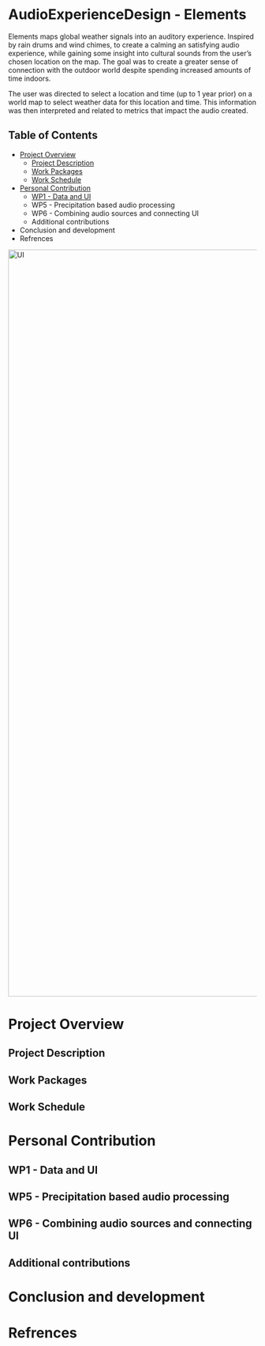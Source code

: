 # AudioExperienceDesign - Elements
Elements maps global weather signals into an auditory experience. Inspired by rain drums and wind chimes, to create a calming an satisfying audio experience, while gaining some insight into cultural sounds from the user’s chosen location on the map. The goal was to create a greater sense of connection with the outdoor world despite spending increased amounts of time indoors.

The user was directed to select a location and time (up to 1 year prior) on a world map to select weather data for this location and time. This information was then interpreted and related to metrics that impact the audio created. 

## Table of Contents
- [Project Overview](#project-overview)
    - [Project Description](#project-description)
    - [Work Packages](#work-packages)
    - [Work Schedule](#work-schedule)
- [Personal Contribution](#personal-contribution)
    - [WP1 - Data and UI](#wp1)
    - WP5 - Precipitation based audio processing
    - WP6 - Combining audio sources and connecting UI
    - Additional contributions
- Conclusion and development
- Refrences

<img width="1512" alt="UI" src="https://github.com/user-attachments/assets/c7ef6027-848f-4df6-aad5-677ee39f4a2b" />

# Project Overview

## Project Description

## Work Packages

## Work Schedule

# Personal Contribution

## WP1 - Data and UI
<a name="wp1"></a>

## WP5 - Precipitation based audio processing

## WP6 - Combining audio sources and connecting UI

## Additional contributions

# Conclusion and development

# Refrences
